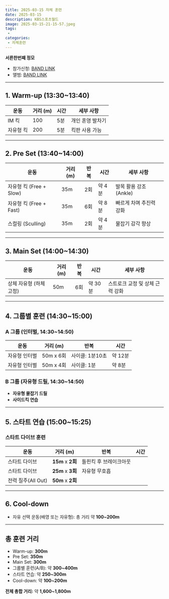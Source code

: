 ```yaml
---
title: 2025-03-15 자체 훈련
date: 2025-03-15
description: KBS스포츠월드
image: 2025-03-15-21-15-57.jpeg
tags:
 - 
categories:
 - 자체훈련
---
```


**서른한번째 정모**

- 참가신청: [BAND LINK](https://band.us/band/93484357/schedule/4%2F93484357%2F615934027%2F19700101)
- 앨범: [BAND LINK](https://band.us/band/93484357/album/85426770)

---

## **1. Warm-up (13:30~13:40)**  
| 운동 | 거리 (m) | 시간 | 세부 사항 |
|------|----------|------|-----------|
| IM 킥 | 100 | 5분 | 개인 혼영 발차기 |
| 자유형 킥 | 200 | 5분 | 킥판 사용 가능 |

---

## **2. Pre Set (13:40~14:00)**  
| 운동 | 거리 (m) | 반복 | 시간 | 세부 사항 |
|------|----------|------|------|-----------|
| 자유형 킥 (Free + Slow) | 35m | 2회 | 약 4분 | 발목 활용 강조 (Ankle) |
| 자유형 킥 (Free + Fast) | 35m | 6회 | 약 8분 | 빠르게 차며 추진력 강화 |
| 스컬링 (Sculling) | 35m | 2회 | 약 4분 | 물잡기 감각 향상 |

---

## **3. Main Set (14:00~14:30)**  
| 운동 | 거리 (m) | 반복 | 시간 | 세부 사항 |
|------|----------|------|------|-----------|
| 상체 자유형 (하체 고정) | 50m | 6회 | 약 30분 | 스트로크 교정 및 상체 근력 강화 |

---

## **4. 그룹별 훈련 (14:30~15:00)**  

### **A 그룹 (인터벌, 14:30~14:50)**  
| 운동                | 거리 (m)   | 반복        | 시간       |
|---------------------|------------|-------------|------------|
| 자유형 인터벌       | 50m x 6회  | 사이클: 1분10초 | 약 12분    |
| 자유형 인터벌       | 50m x 4회  | 사이클: 1분    | 약 8분     |

### **B 그룹 (자유형 드릴, 14:30~14:50)**  
- **자유형 물잡기 드릴**  
- **사이드킥 연습**  

---

## **5. 스타트 연습 (15:00~15:25)**  

### 스타트 다이브 훈련
| 운동                | 거리 (m)   | 반복        | 시간       |
|---------------------|------------|-------------|------------|
| 스타트 다이브       | **15m**    x **2회**     | 돌핀킥 후 브레이크아웃 |
| 스타트 다이브       | **25m**    x **3회**     | 자유형 무호흡         |
| 전력 질주(All Out)  | **50m**    x **2회**     |

---

## **6. Cool-down**
- 자유 선택 운동(배영 또는 자유형): 총 거리 약 **100~200m**

---

## 총 훈련 거리
- Warm-up: **300m**
- Pre Set: **350m**
- Main Set: **300m**
- 그룹별 훈련(A/B): 약 **300~400m**
- 스타트 연습: 약 **250~300m**
- Cool-down: 약 **100~200m**

**전체 총합 거리:** 약 **1,600~1,800m**

